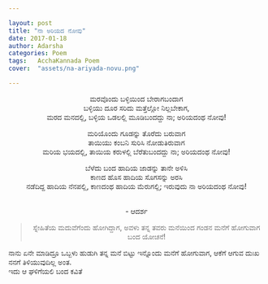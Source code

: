 ```yaml
---

layout: post
title: "ನಾ ಅರಿಯದ ನೋವು"
date: 2017-01-18
author: Adarsha
categories: Poem
tags:	AcchaKannada Poem
cover:  "assets/na-ariyada-novu.png"

---
```


<p align= "center"> ಮರವೊಂದು ಬಳ್ಳಿಯಿಂದ ಬೇರಾಗಬಂದಾಗ<br>
ಬಳ್ಳಿಯು ದೂರ ಸರಿದು ಮತ್ತೆಲ್ಲೋ ನಿಲ್ಲಬೇಕಾಗ,<br>
ಮರದ ಮನದಲ್ಲಿ, ಬಳ್ಳಿಯ ಒಡಲಲ್ಲಿ ಮೂಡಿಬಂದದ್ದು ನಾ; ಅರಿಯದಂಥ ನೋವು!<br></p><!--more-->

<p align= "center">ಮರಿಯೊಂದು ಗೂಡನ್ನು ತೊರೆದು ಬರುವಾಗ<br>
ತಾಯಿಯು ಕಂಬನಿ ಸುರಿಸಿ ನೋಡುತಿರುವಾಗ<br>
ಮರಿಯ ಭಯದಲ್ಲಿ, ತಾಯಿಯ ಕರುಳಲ್ಲಿ ಬೆರೆತುಬಂದದ್ದು ನಾ; ಅರಿಯದಂಥ ನೋವು!<br></p>

<p align= "center">ಬೆಳೆದು ಬಂದ ಹಾದಿಯ ಜಾಡನ್ನು ತಾನೇ ಅಳಿಸಿ<br>
ಕಾಣದ ಹೊಸ ಹಾದಿಯ ಸೊಗಸನ್ನು ಅರಸಿ<br>
ನಡೆದಿದ್ದ ಹಾದಿಯ ನೆನಪಲ್ಲಿ, ಕಾಣದಂಥ ಹಾದಿಯ ಮೆರುಗಲ್ಲಿ; ಇರುವುದು ನಾ ಅರಿಯದಂಥ ನೋವು!<br><br></p>

<p align= "center">- ಆದರ್ಶ <p>

><p align= "center"> ಸ್ನೇಹಿತೆಯ ಮದುವೆಗೆಂದು ಹೋಗಿದ್ದಾಗ, ಅವಳು ತನ್ನ ತವರು ಮನೆಯಿಂದ ಗಂಡನ ಮನೆಗೆ ಹೋಗುವಾಗ ಬಂದ ಯೋಚನೆ!<br>
ನಾನು ಏನೇ ಮಾಡಿದ್ರೂ ಒಬ್ಬಳು ಹುಡುಗಿ ತನ್ನ ಮನೆ ಬಿಟ್ಟು ಇನ್ನೊಂದು ಮನೆಗೆ ಹೋಗುವಾಗ, ಆಕೆಗೆ ಆಗುವ ದುಃಖ ನನಗೆ ತಿಳಿಯುವುದಿಲ್ಲ ಅಂತ.<br> ಇದು ಆ ಘಳಿಗೆಯಲಿ ಬಂದ ಕವಿತೆ<p>
